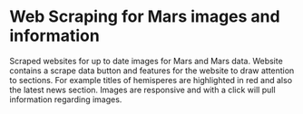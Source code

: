# Web Scraping for Mars images and information

Scraped websites for up to date images for Mars and Mars data. 
Website contains a scrape data button and features for the website to draw attention to sections. 
For example titles of hemisperes are highlighted in red and also the latest news section. 
Images are responsive and with a click will pull information regarding images. 

